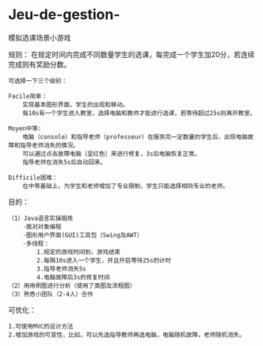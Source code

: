 # Jeu-de-gestion-
模拟选课场景小游戏

规则：
    在规定时间内完成不同数量学生的选课，每完成一个学生加20分，若连续完成则有奖励分数。

    可选择一下三个级别：

    Facile简单：
        实现基本图形界面，学生的出现和移动。
        每10s有一个学生进入教室，选择电脑和教师才能进行选课，若等待超过25s则离开教室。

    Moyen中等:
        电脑（console）和指导老师（professeur）在服务完一定数量的学生后，出现电脑故障和指导老师消失的情况。
        可以通过点击故障电脑（呈红色）来进行修复，3s后电脑恢复正常。
        指导老师在消失5s后自动回来。

    Difficile困难：
        在中等基础上，为学生和老师增加了专业限制，学生只能选择相同专业的老师。


目的：

    （1）Java语言实操锻炼
        ·面对对象编程
        ·图形用户界面(GUI)工具包（Swing及AWT）
        ·多线程：
            1.规定的游戏时间到，游戏结束
            2.每隔10s进入一个学生，并且开启等待25s的计时
            3.指导老师消失5s
            4.电脑故障后3s的修复时间
    （2）用用例图进行分析（使用了类图及流程图）        
    （3）熟悉小团队（2-4人）合作


可优化：

    1.可使用MVC的设计方法
    2.增加游戏的可变性，比如，可以先选指导教师再选电脑，电脑随机故障，老师随机消失。



